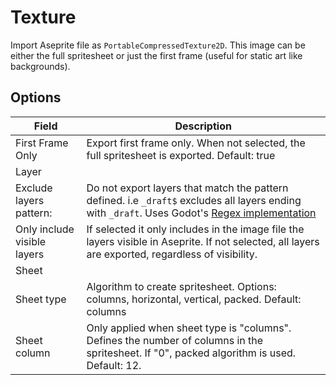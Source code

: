 # Texture

<!-- section: Description: -->

Import Aseprite file as `PortableCompressedTexture2D`. This image can be either the full spritesheet or just the first frame (useful for static art like backgrounds).

## Options

| Field                   | Description |
| ----------------------- | ----------- |
| First Frame Only        | Export first frame only. When not selected, the full spritesheet is exported. Default: true |
| Layer ||
| Exclude layers pattern: | Do not export layers that match the pattern defined. i.e `_draft$` excludes all layers ending with `_draft`. Uses Godot's [Regex implementation](https://docs.godotengine.org/en/stable/classes/class_regex.html)  |
| Only include visible layers | If selected it only includes in the image file the layers visible in Aseprite. If not selected, all layers are exported, regardless of visibility.|
| Sheet ||
| Sheet type | Algorithm to create spritesheet. Options: columns, horizontal, vertical, packed. Default: columns|
| Sheet column | Only applied when sheet type is "columns". Defines the number of columns in the spritesheet. If "0", packed algorithm is used. Default: 12.|

